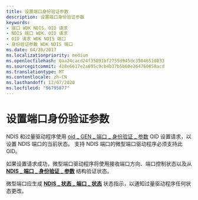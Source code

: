 ```yaml
---
title: 设置端口身份验证参数
description: 设置端口身份验证参数
keywords:
- 端口 WDK NDIS，OID 请求
- NDIS 端口 WDK，OID 请求
- OID 请求 WDK NDIS 端口
- 身份验证参数 WDK NDIS 端口
ms.date: 04/20/2017
ms.localizationpriority: medium
ms.openlocfilehash: 0aa24cacd24f35891bf2755d945dc35046510833
ms.sourcegitcommit: 418e6617e2a695c9cb4b37b5b60e264760858acd
ms.translationtype: MT
ms.contentlocale: zh-CN
ms.lasthandoff: 12/07/2020
ms.locfileid: "96795877"
---
```

# <a name="setting-port-authentication-parameters"></a>设置端口身份验证参数





NDIS 和过量驱动程序使用 [oid \_ GEN \_ 端口 \_ 身份验证 \_ 参数](./oid-gen-port-authentication-parameters.md) OID 设置请求，以设置 NDIS 端口的当前状态。 支持 NDIS 端口的微型端口驱动程序必须支持此 OID。

如果设置请求成功，微型端口驱动程序将使用接收端口方向、端口控制状态以及从 [**NDIS \_ 端口 \_ 身份验证 \_ 参数**](/windows-hardware/drivers/ddi/ntddndis/ns-ntddndis-_ndis_port_authentication_parameters) 结构验证状态。

微型端口应生成 [**NDIS \_ 状态 \_ 端口 \_ 状态**](./ndis-status-port-state.md) 状态指示，以通知过量驱动程序任何状态更改。

 

